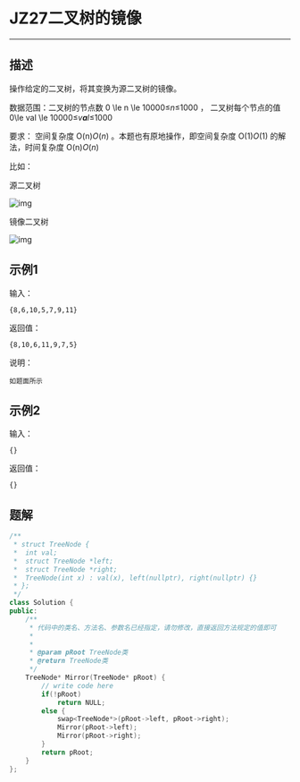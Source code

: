 # JZ27二叉树的镜像

---

## 描述

操作给定的二叉树，将其变换为源二叉树的镜像。

数据范围：二叉树的节点数 0 \le n \le 10000≤*n*≤1000 ， 二叉树每个节点的值 0\le val \le 10000≤*v**a**l*≤1000

要求： 空间复杂度 O(n)*O*(*n*) 。本题也有原地操作，即空间复杂度 O(1)*O*(1) 的解法，时间复杂度 O(n)*O*(*n*)

比如：

源二叉树

![img](https://uploadfiles.nowcoder.com/images/20210922/382300087_1632302001586/420B82546CFC9760B45DD65BA9244888)

镜像二叉树

![img](https://uploadfiles.nowcoder.com/images/20210922/382300087_1632302036250/AD8C4CC119B15070FA1DBAA1EBE8FC2A)

## 示例1

输入：

```
{8,6,10,5,7,9,11}
```

返回值：

```
{8,10,6,11,9,7,5}
```

说明：

```
如题面所示    
```

## 示例2

输入：

```
{}
```

返回值：

```
{}
```



## 题解

```cpp
/**
 * struct TreeNode {
 *	int val;
 *	struct TreeNode *left;
 *	struct TreeNode *right;
 *	TreeNode(int x) : val(x), left(nullptr), right(nullptr) {}
 * };
 */
class Solution {
public:
    /**
     * 代码中的类名、方法名、参数名已经指定，请勿修改，直接返回方法规定的值即可
     *
     * 
     * @param pRoot TreeNode类 
     * @return TreeNode类
     */
    TreeNode* Mirror(TreeNode* pRoot) {
        // write code here
        if(!pRoot)
            return NULL;
        else {
            swap<TreeNode*>(pRoot->left, pRoot->right);
            Mirror(pRoot->left);
            Mirror(pRoot->right);
        }
        return pRoot;
    }
};
```

